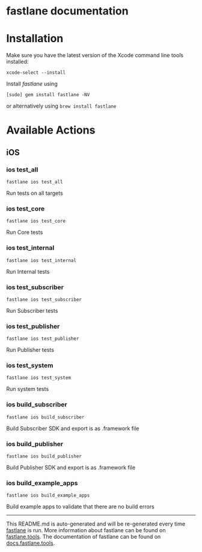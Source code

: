fastlane documentation
================
# Installation

Make sure you have the latest version of the Xcode command line tools installed:

```
xcode-select --install
```

Install _fastlane_ using
```
[sudo] gem install fastlane -NV
```
or alternatively using `brew install fastlane`

# Available Actions
## iOS
### ios test_all
```
fastlane ios test_all
```
Run tests on all targets
### ios test_core
```
fastlane ios test_core
```
Run Core tests
### ios test_internal
```
fastlane ios test_internal
```
Run Internal tests
### ios test_subscriber
```
fastlane ios test_subscriber
```
Run Subscriber tests
### ios test_publisher
```
fastlane ios test_publisher
```
Run Publisher tests
### ios test_system
```
fastlane ios test_system
```
Run system tests
### ios build_subscriber
```
fastlane ios build_subscriber
```
Build Subscriber SDK and export is as .framework file
### ios build_publisher
```
fastlane ios build_publisher
```
Build Publisher SDK and export is as .framework file
### ios build_example_apps
```
fastlane ios build_example_apps
```
Build example apps to validate that there are no build errors

----

This README.md is auto-generated and will be re-generated every time [fastlane](https://fastlane.tools) is run.
More information about fastlane can be found on [fastlane.tools](https://fastlane.tools).
The documentation of fastlane can be found on [docs.fastlane.tools](https://docs.fastlane.tools).
